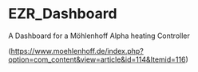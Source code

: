 # EZR_Dashboard

A Dashboard for a Möhlenhoff Alpha heating Controller  

(https://www.moehlenhoff.de/index.php?option=com_content&view=article&id=114&Itemid=116)








